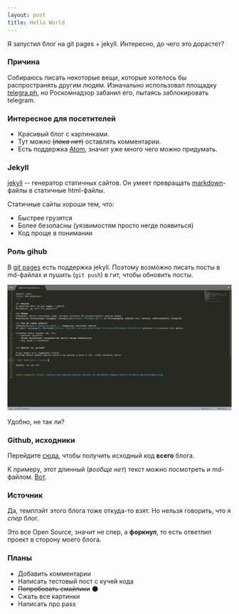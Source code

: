 ```yaml
---
layout: post
title: Hello World
---
```


Я запустил блог на git pages + jekyll.
Интересно, до чего это дорастет?


### Причина
Собираюсь писать некоторые вещи, которые хотелось бы распространять другим людям.
Изначально использовал площадку [telegra.ph](https://telegra.ph/), но Роскомнадзор забанил его, пытаясь заблокировать telegram.

### Интересное для посетителей
  * Красивый блог с картинками.
  * Тут можно ~~(*пока нет*)~~ оставлять комментарии.
  * Есть поддержка [Atom](http://igoose.me/feed.xml), значит уже много чего можно придумать.


### Jekyll
[jekyll](https://jekyllrb.com/) -- генератор статичных сайтов.
Он умеет превращать [markdown](https://github.com/adam-p/markdown-here/wiki/Markdown-Cheatsheet)-файлы в статичные html-файлы.

Статичные сайты хороши тем, что:
  * Быстрее грузятся
  * Более безопасны (уязвимостям просто негде появиться)
  * Код проще в понимании


### Роль gihub
В [git pages](https://pages.github.com/) есть поддержка jekyll.
Поэтому возможно писать посты в md-файлах и пушить (`git push`) в гит, чтобы обновить посты.

![example image][post-example-image]

Удобно, не так ли?


### Github, исходники
Перейдите [сюда](https://github.com/igoose1/igoose1.github.io), чтобы получить исходный код **всего** блога.

К примеру, этот длинный (*вообще нет*) текст можно посмотреть и md-файлом.
[Вот](https://raw.githubusercontent.com/igoose1/igoose1.github.io/master/_posts/2018-6-15-Hello-World.md). 


### Источник	
Да, темплэйт этого блога тоже откуда-то взят.
Но нельзя говорить, что я *спер* блог.

Это все Open Source, значит не спер, а **форкнул**, то есть ответлил проект в сторону моего блога.


### Планы
  * Добавить комментарии
  * Написать тестовый пост с кучей кода
  * ~~Попробовать смайлики~~ :new_moon:
  * Сжать все картинки
  * Написать про pass


[post-example-image]: https://github.com/igoose1/igoose1.github.io/raw/master/images/2018-6-15-Hello-World/example.png
